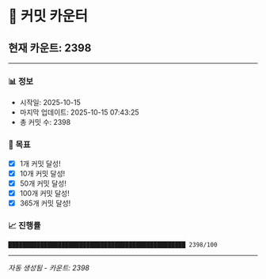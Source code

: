 # 🔢 커밋 카운터

## 현재 카운트: 2398

---

### 📊 정보
- 시작일: 2025-10-15
- 마지막 업데이트: 2025-10-15 07:43:25
- 총 커밋 수: 2398

### 🎯 목표
- [x] 1개 커밋 달성!
- [x] 10개 커밋 달성!
- [x] 50개 커밋 달성!
- [x] 100개 커밋 달성!
- [x] 365개 커밋 달성!

### 📈 진행률
```
██████████████████████████████████████████████████ 2398/100
```

---
*자동 생성됨 - 카운트: 2398*
